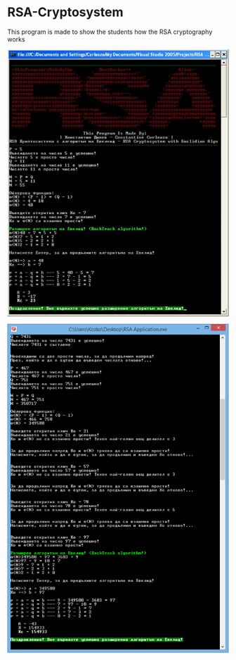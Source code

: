# RSA-Cryptosystem
This program is made to show the students how the RSA cryptography works

![](/Snapshots/Clean%20RSA.JPG)

![](/Snapshots/RSA%20big%20numbers.png)
